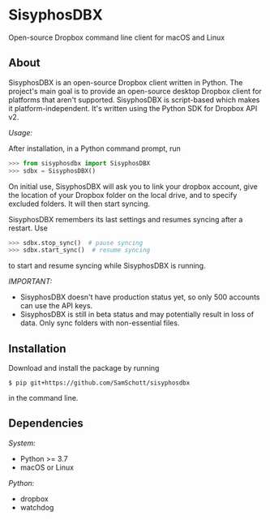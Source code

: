 # SisyphosDBX
Open-source Dropbox command line client for macOS and Linux

## About
SisyphosDBX is an open-source Dropbox client written in Python. The project's main goal is to provide an open-source desktop Dropbox client for platforms that aren't supported. SisyphosDBX is script-based which makes it platform-independent. It's written using the Python SDK for Dropbox API v2.

*Usage:*

After installation, in a Python command prompt, run
```Python
>>> from sisyphosdbx import SisyphosDBX
>>> sdbx = SisyphosDBX()
```
On initial use, SisyphosDBX will ask you to link your dropbox account, give the location of your Dropbox folder on the local drive, and to specify excluded folders. It will then start syncing.

SisyphosDBX remembers its last settings and resumes syncing after a restart. Use

```Python
>>> sdbx.stop_sync()  # pause syncing
>>> sdbx.start_sync()  # resume syncing
```

to start and resume syncing while SisyphosDBX is running.

*IMPORTANT:*
- SisyphosDBX doesn't have production status yet, so only 500 accounts can use the API keys.
- SisyphosDBX is still in beta status and may potentially result in loss of data. Only sync folders with non-essential files.

## Installation
Download and install the package by running
```console
$ pip git+https://github.com/SamSchott/sisyphosdbx
```
in the command line.

## Dependencies
*System:*
- Python >= 3.7
- macOS or Linux

*Python:*
- dropbox
- watchdog
